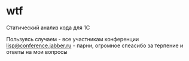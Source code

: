 wtf
===

Статический анализ кода для 1С


Пользуясь случаем - все участникам конференции lisp@conference.jabber.ru - парни, огромное спеасибо за терпение и ответы на мои вопросы
